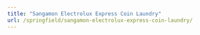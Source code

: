 ```yaml
---
title: "Sangamon Electrolux Express Coin Laundry"
url: /springfield/sangamon-electrolux-express-coin-laundry/
---
```

